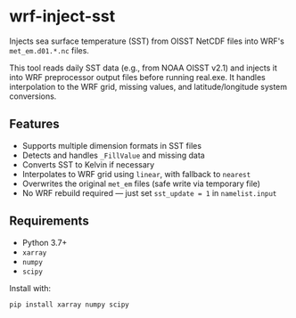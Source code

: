 # wrf-inject-sst
Injects sea surface temperature (SST) from OISST NetCDF files into WRF's `met_em.d01.*.nc` files.

This tool reads daily SST data (e.g., from NOAA OISST v2.1) and injects it into WRF preprocessor output files before running real.exe. It handles interpolation to the WRF grid, missing values, and latitude/longitude system conversions.

## Features

- Supports multiple dimension formats in SST files
- Detects and handles `_FillValue` and missing data
- Converts SST to Kelvin if necessary
- Interpolates to WRF grid using `linear`, with fallback to `nearest`
- Overwrites the original `met_em` files (safe write via temporary file)
- No WRF rebuild required — just set `sst_update = 1` in `namelist.input`

## Requirements

- Python 3.7+
- `xarray`
- `numpy`
- `scipy`

Install with:

```bash
pip install xarray numpy scipy
